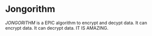 # Jongorithm

*JONGORITHM* is a EPIC algorithm to encrypt and decypt data. It can encrypt data. It can decrypt data. IT IS AMAZING.
